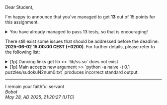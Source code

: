 Dear Student,

I'm happy to announce that you've managed to get **13** out of 15 points for this assignment.
<details><summary>You have already managed to pass 13 tests, so that is encouraging!</summary>&emsp;☑&nbsp;[1p]&nbsp;Solver&nbsp;abstract&nbsp;run&nbsp;algorithm<br>&emsp;☑&nbsp;[1p]&nbsp;Dancing&nbsp;links&nbsp;run&nbsp;algorithm<br>&emsp;☑&nbsp;[1p]&nbsp;Dancing&nbsp;links&nbsp;communicate&nbsp;with&nbsp;external&nbsp;solver<br>&emsp;☑&nbsp;[1p]&nbsp;Dancing&nbsp;links&nbsp;c&nbsp;args<br>&emsp;☑&nbsp;[1p]&nbsp;Dancing&nbsp;links&nbsp;grid&nbsp;from&nbsp;array<br>&emsp;☑&nbsp;[1p]&nbsp;First&nbsp;fail&nbsp;dfs<br>&emsp;☑&nbsp;[1p]&nbsp;First&nbsp;fail&nbsp;choose&nbsp;variable<br>&emsp;☑&nbsp;[1p]&nbsp;First&nbsp;fail&nbsp;state&nbsp;domain<br>&emsp;☑&nbsp;[1p]&nbsp;First&nbsp;fail&nbsp;state&nbsp;assign<br>&emsp;☑&nbsp;[1p]&nbsp;First&nbsp;fail&nbsp;state&nbsp;remove&nbsp;assignment<br>&emsp;☑&nbsp;[1p]&nbsp;First&nbsp;fail&nbsp;state&nbsp;from&nbsp;grid<br>&emsp;☑&nbsp;[1p]&nbsp;Recursion&nbsp;limit&nbsp;context&nbsp;works&nbsp;correctly<br>&emsp;☑&nbsp;[1p]&nbsp;Solver&nbsp;static&nbsp;solve</details>

There still exist some issues that should be addressed before the deadline: **2025-06-02 15:00:00 CEST (+0200)**. For further details, please refer to the following list:

<details><summary>[1p] Dancing links get lib &gt;&gt; `lib/ss.so` does not exist</summary></details>
<details><summary>[1p] Main accepts new argument &gt;&gt; `python -a naive -t 0.1 puzzles/sudokuN2num0.txt` produces incorrect standard output:</summary>-&nbsp;got:<br><br>-&nbsp;expected:<br>-------------<br>|&nbsp;3,4&nbsp;|&nbsp;2,1&nbsp;|<br>|&nbsp;1,2&nbsp;|&nbsp;4,3&nbsp;|<br>-------------<br>|&nbsp;2,3&nbsp;|&nbsp;1,4&nbsp;|<br>|&nbsp;4,1&nbsp;|&nbsp;3,2&nbsp;|<br>-------------</details>

-----------
I remain your faithful servant\
_Bobot_\
_May 28, AD 2025, 21:20:27 (UTC)_
